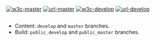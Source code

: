 [![w3c-master][80]][85] [![url-master][60]][65] [![w3c-develop][90]][95] [![url-develop][70]][75]

##

- Content: `develop` and `master` branches.
- Build: `public_develop` and `public_master` branches.

<!---URLs--->

[60]: https://img.shields.io/badge/url--master-core.easyscience.software-blue
[65]: https://core.easyscience.software
[70]: https://img.shields.io/badge/url--develop-easyscience.github.io%2FeasyCoreWww-blue
[75]: https://easyscience.github.io/easyCoreWww

<!---W3C validation--->

[80]: https://img.shields.io/w3c-validation/default?label=w3c-master&targetUrl=https://core.easyscience.software
[85]: https://validator.w3.org/nu/?doc=https%3A%2F%2Fcore.easyscience.software%2F
[90]: https://img.shields.io/w3c-validation/default?label=w3c-develop&targetUrl=https://easyscience.github.io/easyCoreWww
[95]: https://validator.w3.org/nu/?doc=https%3A%2F%2Feasyscience.github.io%2FeasyCoreWww%2F
